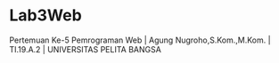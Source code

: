 # Lab3Web
Pertemuan Ke-5 Pemrograman Web | Agung Nugroho,S.Kom.,M.Kom. | TI.19.A.2 | UNIVERSITAS PELITA BANGSA
